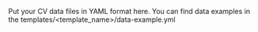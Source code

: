 Put your CV data files in YAML format here.
You can find data examples in the templates/<template_name>/data-example.yml
